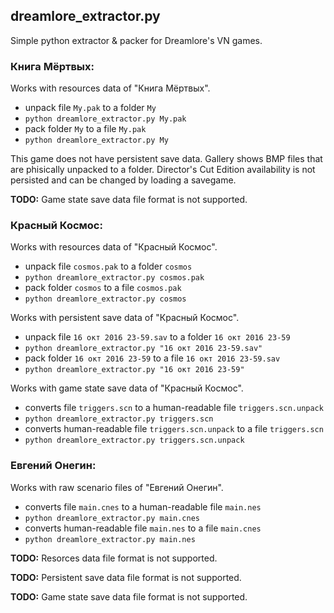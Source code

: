 ## dreamlore_extractor.py
Simple python extractor &amp; packer for Dreamlore's VN games.

### Книга Мёртвых:
Works with resources data of "Книга Мёртвых".
* unpack file `My.pak` to a folder `My`
 * `python dreamlore_extractor.py My.pak`
* pack folder `My` to a file `My.pak`
 * `python dreamlore_extractor.py My`

This game does not have persistent save data. Gallery shows BMP files that are phisically unpacked to a folder. Director's Cut Edition availability is not persisted and can be changed by loading a savegame.

**TODO:** Game state save data file format is not supported.

### Красный Космос:
Works with resources data of "Красный Космос".
* unpack file `cosmos.pak` to a folder `cosmos`
 * `python dreamlore_extractor.py cosmos.pak`
* pack folder `cosmos` to a file `cosmos.pak`
 * `python dreamlore_extractor.py cosmos`

Works with persistent save data of "Красный Космос".
* unpack file `16 окт 2016 23-59.sav` to a folder `16 окт 2016 23-59`
 * `python dreamlore_extractor.py "16 окт 2016 23-59.sav"`
* pack folder `16 окт 2016 23-59` to a file `16 окт 2016 23-59.sav`
 * `python dreamlore_extractor.py "16 окт 2016 23-59"` 

Works with game state save data of "Красный Космос".
* converts file `triggers.scn` to a human-readable file `triggers.scn.unpack`
 * `python dreamlore_extractor.py triggers.scn`
* converts human-readable file `triggers.scn.unpack` to a file `triggers.scn` 
 * `python dreamlore_extractor.py triggers.scn.unpack`
 
### Евгений Онегин:
Works with raw scenario files of "Евгений Онегин".
* converts file `main.cnes` to a human-readable file `main.nes`
 * `python dreamlore_extractor.py main.cnes`
* converts human-readable file `main.nes` to a file `main.cnes` 
 * `python dreamlore_extractor.py main.nes`

**TODO:** Resorces data file format is not supported.

**TODO:** Persistent save data file format is not supported.

**TODO:** Game state save data file format is not supported.
